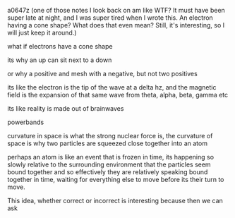 a0647z
(one of those notes I look back on am like WTF? It must have been super late at night, and I was super tired when I wrote this. An electron having a cone shape? What does that even mean? Still, it's interesting, so I will just keep it around.)

what if electrons have a cone shape

its why an up can sit next to a down

or why a positive and mesh with a negative, but not two positives

its like the electron is the tip of the wave at a delta hz, and the magnetic field is the expansion of that same wave from theta, alpha, beta, gamma etc

its like reality is made out of brainwaves

powerbands

curvature in space is what the strong nuclear force is, the curvature of space is why two particles are squeezed close together into an atom

perhaps an atom is like an event that is frozen in time, its happening so slowly relative to the surrounding environment that the particles seem bound together and so effectively they are relatively speaking bound together in time, waiting for everything else to move before its their turn to move.

This idea, whether correct or incorrect is interesting because then we can ask
